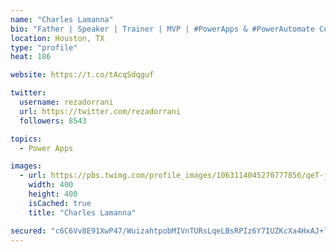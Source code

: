 ```yaml
---
name: "Charles Lamanna"
bio: "Father | Speaker | Trainer | MVP | #PowerApps & #PowerAutomate Community Super User | YouTuber Right-pointing triangle http://youtube.com/c/rezadorrani | Learn - Share - Clockwise rightwards and leftwards open circle arrows"
location: Houston, TX
type: "profile"
heat: 186

website: https://t.co/tAcqSdqguf

twitter:
  username: rezadorrani
  url: https://twitter.com/rezadorrani
  followers: 8543

topics:
  - Power Apps

images:
  - url: https://pbs.twimg.com/profile_images/1063114045270777856/qeT-jpWr_400x400.jpg
    width: 400
    height: 400
    isCached: true
    title: "Charles Lamanna"

secured: "c6C6Vv8E91XwP47/WuizahtpobMIVnTURsLqeLBsRPIz6Y7IUZKcXa4HxAJ+lB1foyzER3I1fIru+5G2wj97IXaMW6Zhc59h1KZgVZcy/e7CQwSR+4BkfpCH14jUjb2UgP+UKVQzuNgG+reCGqj5/UBJ91ry3P+thAKdsDbV0l0tEuZrblBCYK9xE9JOI/wNF5Yl3LwfLC9J8M3YiXSEizkOz5MoEG0LgGJTbbamGd9UWs7ioc4qEOECS7WJnEoCRdrcd8D9C4ImkRZABUUN4B2iz+HuISExq7y6I9yYOyZRNgd4uGcFncOlEpEy/Hbr32aTA2Mk3/QxP3pceIfPMflEW5ad927uMX6B3XtmX3U936jXpcAhwq4TjIQ0t7GrKhpOvURiO/Icp3UoDxCmsSM1ESf/10CfxnDPtdmUPYY=;IxhPK+mAx1DGH7HJ87d3Ag=="
---
```


